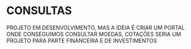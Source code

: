 # CONSULTAS

PROJETO EM DESENVOLVIMENTO, MAS A IDEIA É CRIAR UM PORTAL ONDE CONSEGUIMOS CONSULTAR MOEDAS, COTAÇÕES SERIA UM PROJETO PARA PARTE FINANCEIRA E DE INVESTIMENTOS
